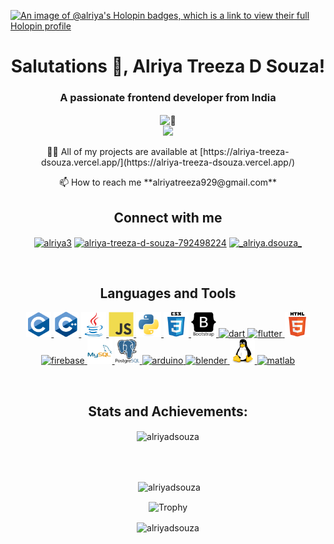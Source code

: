 [![An image of @alriya's Holopin badges, which is a link to view their full Holopin profile](https://holopin.me/alriya)](https://holopin.io/@alriya)
<h1 align="center">Salutations 👋, Alriya Treeza D Souza!</h1>
<h3 align="center">A passionate frontend developer from India</h3>
<p align='center'>
<img align="center" width="150" alt="🦑" src="https://count.getloli.com/get/@:lowlighter?theme=rule34">
<br>
<img src='https://github-widgetbox.vercel.app/api/profile?username=alriyadsouza&data=followers,repositories,stars,commits'>
</p>
<!-- <p align="left"> <img src="https://komarev.com/ghpvc/?username=alriyadsouza&label=Profile%20views&color=0e75b6&style=flat" alt="alriyadsouza" /> </p>
<p align="left"> <a href="https://twitter.com/alriya3" target="blank"><img src="https://img.shields.io/twitter/follow/alriya3?logo=twitter&style=for-the-badge" alt="alriya3" /></a> </p> -->

<p align="center">
👨‍💻 All of my projects are available at [https://alriya-treeza-dsouza.vercel.app/](https://alriya-treeza-dsouza.vercel.app/)</p>
<p align="center">
📫 How to reach me **alriyatreeza929@gmail.com**
</p>
<h2 align="center">Connect with me</h2>
<p align="center">
  <a href="https://twitter.com/alriya3" target="blank"><img align="center" src="https://raw.githubusercontent.com/rahuldkjain/github-profile-readme-generator/master/src/images/icons/Social/twitter.svg" alt="alriya3" height="30" width="40" /></a>
  <a href="https://linkedin.com/in/alriya-treeza-d-souza-792498224" target="blank"><img align="center" src="https://raw.githubusercontent.com/rahuldkjain/github-profile-readme-generator/master/src/images/icons/Social/linked-in-alt.svg" alt="alriya-treeza-d-souza-792498224" height="30" width="40" /></a>
  <a href="https://instagram.com/_alriya.dsouza_" target="blank"><img align="center" src="https://raw.githubusercontent.com/rahuldkjain/github-profile-readme-generator/master/src/images/icons/Social/instagram.svg" alt="_alriya.dsouza_" height="30" width="40" /></a>
</p>
<br>
<h2 align="center">Languages and Tools</h2>

<p align="center">
  <a href="https://www.cprogramming.com/" target="_blank" rel="noreferrer">
    <img src="https://raw.githubusercontent.com/devicons/devicon/master/icons/c/c-original.svg" alt="c" width="40" height="40"/>
  </a>
  <a href="https://www.w3schools.com/cpp/" target="_blank" rel="noreferrer">
    <img src="https://raw.githubusercontent.com/devicons/devicon/master/icons/cplusplus/cplusplus-original.svg" alt="cplusplus" width="40" height="40"/>
  </a>
  <a href="https://www.java.com" target="_blank" rel="noreferrer">
    <img src="https://raw.githubusercontent.com/devicons/devicon/master/icons/java/java-original.svg" alt="java" width="40" height="40"/>
  </a>
  <a href="https://developer.mozilla.org/en-US/docs/Web/JavaScript" target="_blank" rel="noreferrer">
    <img src="https://raw.githubusercontent.com/devicons/devicon/master/icons/javascript/javascript-original.svg" alt="javascript" width="40" height="40"/>
  </a>
  <a href="https://www.python.org" target="_blank" rel="noreferrer">
    <img src="https://raw.githubusercontent.com/devicons/devicon/master/icons/python/python-original.svg" alt="python" width="40" height="40"/>
  </a>
  <a href="https://www.w3schools.com/css/" target="_blank" rel="noreferrer">
    <img src="https://raw.githubusercontent.com/devicons/devicon/master/icons/css3/css3-original-wordmark.svg" alt="css3" width="40" height="40"/>
    <a href="https://getbootstrap.com" target="_blank" rel="noreferrer"> <img src="https://raw.githubusercontent.com/devicons/devicon/master/icons/bootstrap/bootstrap-plain-wordmark.svg" alt="bootstrap" width="40" height="40"/> </a> 
    <a href="https://dart.dev" target="_blank" rel="noreferrer"> <img src="https://www.vectorlogo.zone/logos/dartlang/dartlang-icon.svg" alt="dart" width="40" height="40"/> </a>
  </a>
  <a href="https://flutter.dev" target="_blank" rel="noreferrer">
    <img src="https://www.vectorlogo.zone/logos/flutterio/flutterio-icon.svg" alt="flutter" width="40" height="40"/>
  </a>
  <a href="https://www.w3.org/html/" target="_blank" rel="noreferrer"> <img src="https://raw.githubusercontent.com/devicons/devicon/master/icons/html5/html5-original-wordmark.svg" alt="html5" width="40" height="40"/> </a>
  <a href="https://firebase.google.com/" target="_blank" rel="noreferrer">
    <img src="https://www.vectorlogo.zone/logos/firebase/firebase-icon.svg" alt="firebase" width="40" height="40"/>
  </a>
  <a href="https://www.mysql.com/" target="_blank" rel="noreferrer">
    <img src="https://raw.githubusercontent.com/devicons/devicon/master/icons/mysql/mysql-original-wordmark.svg" alt="mysql" width="40" height="40"/>
  </a>
   <a href="https://www.postgresql.org" target="_blank" rel="noreferrer"> <img src="https://raw.githubusercontent.com/devicons/devicon/master/icons/postgresql/postgresql-original-wordmark.svg" alt="postgresql" width="40" height="40"/> </a>
  
  <a href="https://www.arduino.cc/" target="_blank" rel="noreferrer">
    <img src="https://cdn.worldvectorlogo.com/logos/arduino-1.svg" alt="arduino" width="40" height="40"/>
  </a>
  <a href="https://www.blender.org/" target="_blank" rel="noreferrer">
    <img src="https://download.blender.org/branding/community/blender_community_badge_white.svg" alt="blender" width="40" height="40"/>
  </a>
  <a href="https://www.linux.org/" target="_blank" rel="noreferrer">
    <img src="https://raw.githubusercontent.com/devicons/devicon/master/icons/linux/linux-original.svg" alt="linux" width="40" height="40"/>
  </a>
  <a href="https://www.mathworks.com/" target="_blank" rel="noreferrer">
    <img src="https://upload.wikimedia.org/wikipedia/commons/2/21/Matlab_Logo.png" alt="matlab" width="40" height="40"/>
  </a>
</p>
<br>
<h2 align="center">Stats and Achievements:</h2>

<p align='center'><img align="center" src="https://github-readme-stats-git-masterrstaa-rickstaa.vercel.app/api/top-langs?username=alriyadsouza&show_icons=true&locale=en&layout=compact&theme=tokyonight" alt="alriyadsouza" /></p>
<br><br>
<p align='center'>&nbsp;<img align="center" src="https://github-readme-stats-git-masterrstaa-rickstaa.vercel.app/api?username=alriyadsouza&show_icons=true&locale=en&theme=tokyonight" alt="alriyadsouza" /></p>

<p align='center'><img alt="Trophy" align="center" height="250px" src="https://github-profile-trophy.vercel.app/?username=alriyadsouza&theme=tokyonight&column=8"/></p>

<p align='center'><img align="center" src="https://github-readme-streak-stats.herokuapp.com/?user=alriyadsouza&&theme=tokyonight" alt="alriyadsouza" /></p>
